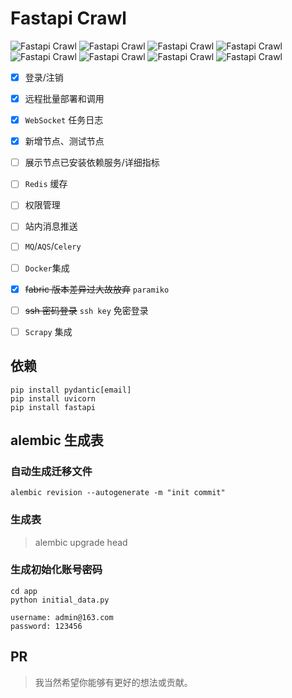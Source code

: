 # Fastapi Crawl
![Fastapi Crawl](https://img.shields.io/badge/Python-3.8-green)
![Fastapi Crawl](https://img.shields.io/badge/Celery-5.0.5-blue)
![Fastapi Crawl](https://img.shields.io/badge/Fastapi-0.4.9-red)
![Fastapi Crawl](https://img.shields.io/badge/uvicorn-0.2.2-yellow)
![Fastapi Crawl](https://img.shields.io/badge/pydantic-0.2.2-brightgreen)
![Fastapi Crawl](https://img.shields.io/badge/fabric-0.1.13-yellow)
![Fastapi Crawl](https://img.shields.io/badge/Mysql-5.7-yellow)
![Fastapi Crawl](https://img.shields.io/badge/paramiko-0.0-yellow)


-   [x] 登录/注销
-   [x] 远程批量部署和调用
-   [x] `WebSocket` 任务日志
-   [x] 新增节点、测试节点
-   [ ] 展示节点已安装依赖服务/详细指标
-   [ ] `Redis` 缓存
-   [ ] 权限管理
-   [ ] 站内消息推送
-   [ ] `MQ`/`AQS`/`Celery`
-   [ ] `Docker`集成
-   [x] ~~fabric 版本差异过大故放弃~~  `paramiko`
-   [ ] ~~ssh 密码登录~~  `ssh key` 免密登录
-   [ ] `Scrapy` 集成


## 依赖

```
pip install pydantic[email]
pip install uvicorn
pip install fastapi
```


[comment]: <> (<details>)

[comment]: <> (<summary>项目文件结构</summary>)

[comment]: <> (```)

[comment]: <> (/alembic                         // alembic 自动生成的迁移配置文件夹,迁移不正确时 产看其中的env.py文件)

[comment]: <> (alembic.ini                      // alembic 自动生成的迁移配置文件)

[comment]: <> (app)

[comment]: <> (|____core                        )

[comment]: <> (| |______init__.py)

[comment]: <> (| |____config                    // 配置文件)

[comment]: <> (| | |______init__.py             // 根据虚拟环境导入不同配置)

[comment]: <> (| | |____development_config.py   // 开发配置)

[comment]: <> (| | |____production_config.py    // 生成配置)

[comment]: <> (| |____security.py               // token password验证          )

[comment]: <> (|____tests)

[comment]: <> (| |______init__.py)

[comment]: <> (|______init__.py)

[comment]: <> (|____api                         // API文件夹)

[comment]: <> (| |____api_v1                    // 版本区分)

[comment]: <> (| | |____auth                    // auth模块)

[comment]: <> (| | | |______init__.py)

[comment]: <> (| | | |____schemas               // 验证model文件夹)

[comment]: <> (| | | | |____user.py             // user验证)

[comment]: <> (| | | | |______init__.py)

[comment]: <> (| | | |____curd                  // curd 文件夹)

[comment]: <> (| | | | |____user.py             // user curd操作)

[comment]: <> (| | | | |______init__.py)

[comment]: <> (| | | |____views.py              // 各模块视图函数)

[comment]: <> (| | |______init__.py)

[comment]: <> (| | |____api.py                  // 路由函数)

[comment]: <> (| |______init__.py)

[comment]: <> (| |____utils                     // 工具类文件夹)

[comment]: <> (| | |____custom_exc.py           // 自定义异常)

[comment]: <> (| | |____response_code.py        // 统一自定义响应状态)

[comment]: <> (| |____models                    // 项目models 文件&#40;我没像django那样放到各模块下面,单独抽出来了&#41;)

[comment]: <> (| | |______init__.py)

[comment]: <> (| | |____auth.py                 // 用户权限相关的)

[comment]: <> (| | |____goods.py                // 商品相关)

[comment]: <> (| | |____shop.py                 // 店铺相关)

[comment]: <> (| |____extensions                // 扩展文件夹)

[comment]: <> (| | |______init__.py)

[comment]: <> (| | |____logger.py               // 扩展日志 loguru 简单配置)

[comment]: <> (| |____common                    // 通用文件夹)

[comment]: <> (| | |______init__.py)

[comment]: <> (| | |____deps.py                 // 通用依赖文件,如数据库操作对象,权限验证对象)

[comment]: <> (| | |____curd_base.py            // curd_base对象)

[comment]: <> (| | |____model_base.py           // model继承base对象&#40;报错暂时不用&#41;)

[comment]: <> (| |____logs)

[comment]: <> (| |____db                        // 数据库)

[comment]: <> (| | |______init__.py)

[comment]: <> (| | |____base_class.py           )

[comment]: <> (| | |____session.py              // )

[comment]: <> (| | |____base.py                 // 导出全部models 给alembic迁移用)

[comment]: <> (| | |____init_db.py              // 初始化数据)

[comment]: <> (|____utils.py)

[comment]: <> (|____main.py)

[comment]: <> (|____initial_data.py)

[comment]: <> (```)

[comment]: <> (</details>)


## alembic 生成表

### 自动生成迁移文件

```shell
alembic revision --autogenerate -m "init commit"
```

### 生成表
> alembic upgrade head



### 生成初始化账号密码

```shell
cd app
python initial_data.py
```

```shell
username: admin@163.com
password: 123456
```



## PR

> 我当然希望你能够有更好的想法或贡献。

